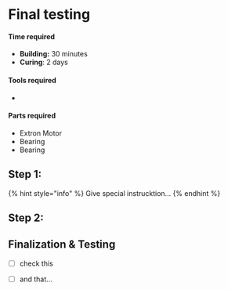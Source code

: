 # Final testing



#### Time required

* **Building:** 30 minutes
* **Curing**: 2 days

#### Tools required

* 
#### Parts required

* Extron Motor
* Bearing
* Bearing

## Step 1: 

{% hint style="info" %}
Give special instrucktion... 
{% endhint %}

## Step 2:



## Finalization & Testing



* [ ] check this
* [ ] and that...

